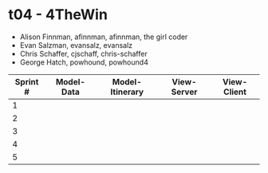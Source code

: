 # t04 - 4TheWin
* Alison Finnman, afinnman, afinnman, the girl coder
* Evan Salzman, evansalz, evansalz
* Chris Schaffer, cjschaff, chris-schaffer
* George Hatch, powhound, powhound4

Sprint # | Model-Data | Model-Itinerary | View-Server | View-Client
-------- | ---------- | --------------- | ----------- | -----------
1 |||||George
2 |
3 |
4 |
5 |
